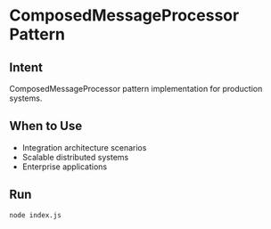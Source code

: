 # ComposedMessageProcessor Pattern

## Intent
ComposedMessageProcessor pattern implementation for production systems.

## When to Use
- Integration architecture scenarios
- Scalable distributed systems
- Enterprise applications

## Run
```bash
node index.js
```
